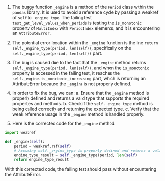 1. The buggy function `_engine` is a method of the `Period` class within the `pandas` library. It is used to avoid a reference cycle by passing a weakref of `self` to `_engine_type`. The failing test `test_get_level_values_when_periods` is testing the `is_monotonic` property of `MultiIndex` with `PeriodIndex` elements, and it is encountering an `AttributeError`.

2. The potential error location within the `_engine` function is the line `return self._engine_type(period, len(self))`, specifically on the `self._engine_type(period, len(self))` part.

3. The bug is caused due to the fact that the `_engine` method returns `self._engine_type(period, len(self))`, and when the `is_monotonic` property is accessed in the failing test, it reaches the `self._engine.is_monotonic_increasing` part, which is returning an AttributeError because the `_engine` is not properly defined.

4. In order to fix the bug, we can:
   a. Ensure that the `_engine` method is properly defined and returns a valid type that supports the required properties and methods.
   b. Check if the `self._engine_type` method is being called correctly and returning the expected type.
   c. Verify that the weak reference usage in the `_engine` method is handled properly.

5. Here is the corrected code for the `_engine` method:

```python
import weakref

def _engine(self):
    period = weakref.ref(self)
    # Assuming self._engine_type is properly defined and returns a valid type
    engine_type_result = self._engine_type(period, len(self))
    return engine_type_result
```

With this corrected code, the failing test should pass without encountering the AttributeError.